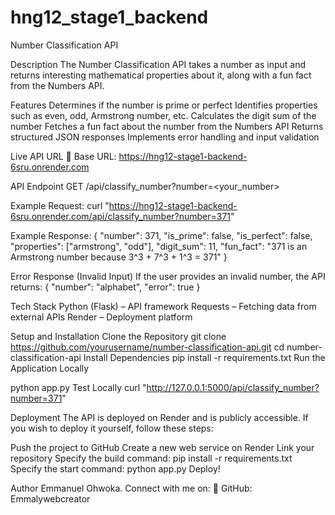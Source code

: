 # hng12_stage1_backend

Number Classification API

Description
The Number Classification API takes a number as input and returns interesting mathematical properties about it, along with a fun fact from the Numbers API.

Features
Determines if the number is prime or perfect
Identifies properties such as even, odd, Armstrong number, etc.
Calculates the digit sum of the number
Fetches a fun fact about the number from the Numbers API
Returns structured JSON responses
Implements error handling and input validation

Live API URL
🔗 Base URL: https://hng12-stage1-backend-6sru.onrender.com

API Endpoint
GET /api/classify_number?number=<your_number>

Example Request:
curl "https://hng12-stage1-backend-6sru.onrender.com/api/classify_number?number=371"

Example Response:
{
    "number": 371,
    "is_prime": false,
    "is_perfect": false,
    "properties": ["armstrong", "odd"],
    "digit_sum": 11,
    "fun_fact": "371 is an Armstrong number because 3^3 + 7^3 + 1^3 = 371"
}


Error Response (Invalid Input)
If the user provides an invalid number, the API returns:
{
    "number": "alphabet",
    "error": true
}


Tech Stack
Python (Flask) – API framework
Requests – Fetching data from external APIs
Render – Deployment platform


Setup and Installation
Clone the Repository
git clone https://github.com/yourusername/number-classification-api.git
cd number-classification-api
Install Dependencies
pip install -r requirements.txt
Run the Application Locally

python app.py
Test Locally
curl "http://127.0.0.1:5000/api/classify_number?number=371"

Deployment
The API is deployed on Render and is publicly accessible. If you wish to deploy it yourself, follow these steps:

Push the project to GitHub
Create a new web service on Render
Link your repository
Specify the build command:
pip install -r requirements.txt
Specify the start command:
python app.py
Deploy!


Author
Emmanuel Ohwoka. Connect with me on:
🔗 GitHub: Emmalywebcreator


